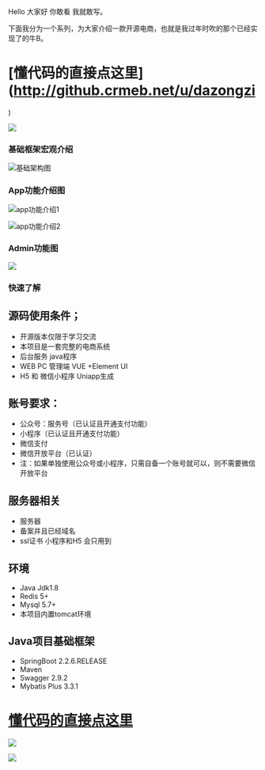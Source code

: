 Hello 大家好 你敢看 我就敢写。

下面我分为一个系列，为大家介绍一款开源电商，也就是我过年时吹的那个已经实现了的牛B。

# [懂代码的直接点这里](http://github.crmeb.net/u/dazongzi

)

![](https://gitee.com/stivepeim/img4mk/raw/master/20210304174448.png)

### 基础框架宏观介绍

![基础架构图](https://gitee.com/stivepeim/img4mk/raw/master/20210304173647.png)

### App功能介绍图

![app功能介绍1](https://gitee.com/stivepeim/img4mk/raw/master/20210304173925.png)

![app功能介绍2](https://gitee.com/stivepeim/img4mk/raw/master/20210304174002.png)

### Admin功能图

![](https://gitee.com/stivepeim/img4mk/raw/master/20210304175046.png)

### 快速了解

## **源码使用条件；**

- 开源版本仅限于学习交流
- 本项目是一套完整的电商系统
- 后台服务 java程序
- WEB PC 管理端 VUE +Element UI
- H5 和 微信小程序 Uniapp生成

## **账号要求：**

- 公众号：服务号（已认证且开通支付功能）
- 小程序（已认证且开通支付功能）
- 微信支付
- 微信开放平台（已认证）
- 注：如果单独使用公众号或小程序，只需自备一个账号就可以，则不需要微信开放平台

## 服务器相关

- 服务器
- 备案并且已经域名
- ssl证书 小程序和H5 会只用到

## 环境

- Java Jdk1.8
- Redis 5+
- Mysql 5.7+
- 本项目内置tomcat环境

## Java项目基础框架

- SpringBoot 2.2.6.RELEASE
- Maven
- Swagger 2.9.2
- Mybatis Plus 3.3.1

# [懂代码的直接点这里](http://github.crmeb.net/u/dazongzi)

![](https://gitee.com/stivepeim/img4mk/raw/master/20210208210917.jpg)

![](https://gitee.com/stivepeim/img4mk/raw/master/20201226230441.gif)